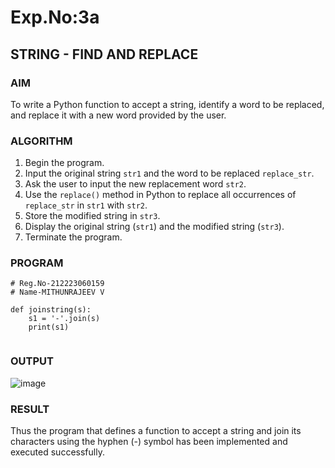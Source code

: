 # Exp.No:3a
## STRING - FIND AND REPLACE

### AIM  
To write a Python function to accept a string, identify a word to be replaced, and replace it with a new word provided by the user.


### ALGORITHM

1. Begin the program.  
2. Input the original string `str1` and the word to be replaced `replace_str`.  
3. Ask the user to input the new replacement word `str2`.  
4. Use the `replace()` method in Python to replace all occurrences of `replace_str` in `str1` with `str2`.  
5. Store the modified string in `str3`.  
6. Display the original string (`str1`) and the modified string (`str3`).  
7. Terminate the program.


### PROGRAM

```
# Reg.No-212223060159
# Name-MITHUNRAJEEV V

def joinstring(s):
    s1 = '-'.join(s)
    print(s1)


```

### OUTPUT
![image](https://github.com/user-attachments/assets/502d36ef-2cb8-40c1-a0c8-56a66fdac73c)

### RESULT
Thus the program that defines a function to accept a string and join its characters using the hyphen (-) symbol has been implemented and executed successfully.
